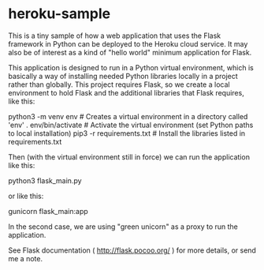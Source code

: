 # heroku-sample

This is a tiny sample of how a web application that uses the Flask framework in Python 
can be deployed to the Heroku cloud service.  It may also be of interest as a kind of 
"hello world" minimum application for Flask. 

This application is designed to run in a Python virtual environment, which is basically 
a way of installing needed Python libraries locally in a project rather than globally. 
This project requires Flask, so we create a local environment to hold Flask and the 
additional libraries that Flask requires, like this: 

python3 -m venv env     # Creates a virtual environment in a directory called 'env'
. env/bin/activate      # Activate the virtual environment (set Python paths to local installation)
pip3 -r requirements.txt   # Install the libraries listed in requirements.txt

Then (with the virtual environment still in force) we can run the application like this: 

python3 flask_main.py

or like this: 

gunicorn flask_main:app

In the second case, we are using "green unicorn" as a proxy to run the application. 

See Flask documentation ( http://flask.pocoo.org/ ) for more details, or send me a note. 
